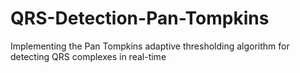 # QRS-Detection-Pan-Tompkins
Implementing the Pan Tompkins adaptive thresholding algorithm for detecting QRS complexes in real-time
